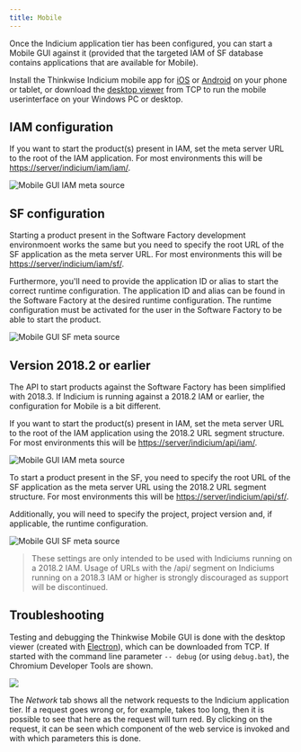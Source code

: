 ```yaml
---
title: Mobile
---
```


Once the Indicium application tier has been configured, you can start a Mobile GUI against it 
(provided that the targeted IAM of SF database contains applications that are available for Mobile).

Install the Thinkwise Indicium mobile app for [iOS](https://itunes.apple.com/nl/app/indicium/id1295683257) 
or [Android](https://play.google.com/store/apps/details?id=com.thinkwisesoftware.gui.indicium) on your phone or tablet, 
or download the [desktop viewer](http://office.thinkwisesoftware.com/TCP/DeepLinkHandler.ashx?deepLink=eyJFbnRpdHlJRCI6ImtsYW50X3Byb2R1Y3QiLCJFbnRpdHlWaWV3SUQiOiJrbGFudF9wcm9kdWN0X3RoaW5rd2lzZSIsIkNoaWxkUmVmIjpudWxsLCJHdWlBcHBsQWxpYXMiOiJ0Y3AiLCJSb3dWYWx1ZXMiOnsia2xhbnRfaWQiOjIsInByb2R1Y3RfaWQiOjkyM319) 
from TCP to run the mobile userinterface on your Windows PC or desktop.

## IAM configuration

If you want to start the product(s) present in IAM, set the meta server URL to the root of the IAM application. 
For most environments this will be <https://server/indicium/iam/iam/>.

![Mobile GUI IAM meta source](assets/indicium/mobile_indicium_iam_2018_3.png)

## SF configuration

Starting a product present in the Software Factory development environmoent works the same but you need to specify the root URL of the SF application as the meta server URL. 
For most environments this will be <https://server/indicium/iam/sf/>.

Furthermore, you'll need to provide the application ID or alias to start the correct runtime configuration. 
The application ID and alias can be found in the Software Factory at the desired runtime configuration. 
The runtime configuration must be activated for the user in the Software Factory to be able to start the product.

![Mobile GUI SF meta source](assets/indicium/mobile_indicium_sf_2018_3.png)

## Version 2018.2 or earlier

The API to start products against the Software Factory has been simplified with 2018.3. 
If Indicium is running against a 2018.2 IAM or earlier, the configuration for Mobile is a bit different. 

If you want to start the product(s) present in IAM, set the meta server URL to the root of the IAM application using the 2018.2 URL segment structure. 
For most environments this will be <https://server/indicium/api/iam/>.

![Mobile GUI IAM meta source](assets/indicium/image%20%2811%29.png)

To start a product present in the SF, you need to specify the root URL of the SF application as the meta server URL using the 2018.2 URL segment structure. 
For most environments this will be <https://server/indicium/api/sf/>.

Additionally, you will need to specify the project, project version and, if applicable, the runtime configuration.

![Mobile GUI SF meta source](assets/indicium/image.png)

> These settings are only intended to be used with Indiciums running on a 2018.2 IAM. Usage of URLs with the /api/ segment on Indiciums running on a 2018.3 IAM or higher is strongly discouraged as support will be discontinued.


## Troubleshooting

Testing and debugging the Thinkwise Mobile GUI is done with the desktop viewer (created with [Electron](https://electronjs.org/)), which can be downloaded from TCP.
If started with the command line parameter `-- debug` (or using `debug.bat`), the Chromium Developer Tools are shown.

![](assets/deployment/5af1fbce2ecea6f632f7be7ee58b2e6e6dc44968.png)

The *Network* tab shows all the network requests to the Indicium application tier. If a request goes wrong or, for example,
takes too long, then it is possible to see that here as the request will turn red. By clicking on the request, it can
be seen which component of the web service is invoked and with which parameters this is done. 